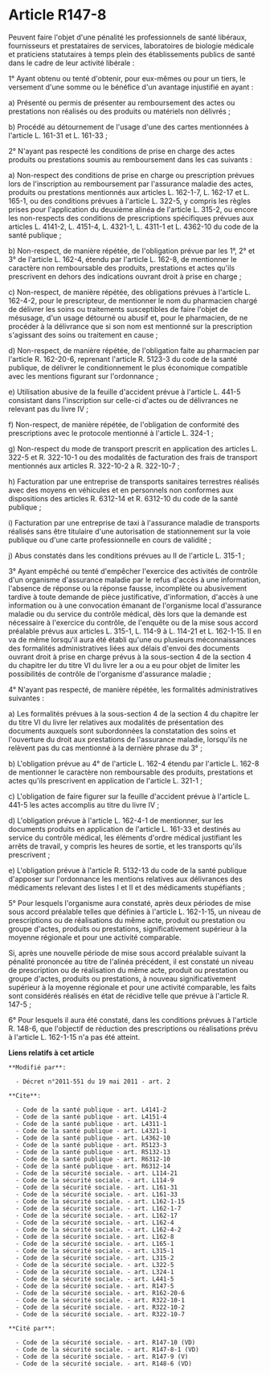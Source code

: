 # Article R147-8

Peuvent faire l'objet d'une pénalité les professionnels de santé libéraux, fournisseurs et prestataires de services,
laboratoires de biologie médicale et praticiens statutaires à temps plein des établissements publics de santé dans le cadre
de leur activité libérale : 

1° Ayant obtenu ou tenté d'obtenir, pour eux-mêmes ou pour un tiers, le versement d'une somme ou le bénéfice d'un avantage
injustifié en ayant : 

a) Présenté ou permis de présenter au remboursement des actes ou prestations non réalisés ou des produits ou matériels non
délivrés ; 

b) Procédé au détournement de l'usage d'une des cartes mentionnées à l'article L. 161-31 et L. 161-33 ; 

2° N'ayant pas respecté les conditions de prise en charge des actes produits ou prestations soumis au remboursement dans les
cas suivants : 

a) Non-respect des conditions de prise en charge ou prescription prévues lors de l'inscription au remboursement par
l'assurance maladie des actes, produits ou prestations mentionnés aux articles L. 162-1-7, L. 162-17 et L. 165-1, ou des
conditions prévues à l'article L. 322-5, y compris les règles prises pour l'application du deuxième alinéa de l'article L.
315-2, ou encore les non-respects des conditions de prescriptions spécifiques prévues aux articles L. 4141-2, L. 4151-4, L.
4321-1, L. 4311-1 et L. 4362-10 du code de la santé publique ; 

b) Non-respect, de manière répétée, de l'obligation prévue par les 1°, 2° et 3° de l'article L. 162-4, étendu par l'article
L. 162-8, de mentionner le caractère non remboursable des produits, prestations et actes qu'ils prescrivent en dehors des
indications ouvrant droit à prise en charge ; 

c) Non-respect, de manière répétée, des obligations prévues à l'article L. 162-4-2, pour le prescripteur, de mentionner le
nom du pharmacien chargé de délivrer les soins ou traitements susceptibles de faire l'objet de mésusage, d'un usage détourné
ou abusif et, pour le pharmacien, de ne procéder à la délivrance que si son nom est mentionné sur la prescription s'agissant
des soins ou traitement en cause ; 

d) Non-respect, de manière répétée, de l'obligation faite au pharmacien par l'article R. 162-20-6, reprenant l'article R.
5123-3 du code de la santé publique, de délivrer le conditionnement le plus économique compatible avec les mentions figurant
sur l'ordonnance ; 

e) Utilisation abusive de la feuille d'accident prévue à l'article L. 441-5 consistant dans l'inscription sur celle-ci
d'actes ou de délivrances ne relevant pas du livre IV ; 

f) Non-respect, de manière répétée, de l'obligation de conformité des prescriptions avec le protocole mentionné à l'article
L. 324-1 ; 

g) Non-respect du mode de transport prescrit en application des articles L. 322-5 et R. 322-10-1 ou des modalités de
facturation des frais de transport mentionnés aux articles R. 322-10-2 à R. 322-10-7 ; 

h) Facturation par une entreprise de transports sanitaires terrestres réalisés avec des moyens en véhicules et en personnels
non conformes aux dispositions des articles R. 6312-14 et R. 6312-10 du code de la santé publique ; 

i) Facturation par une entreprise de taxi à l'assurance maladie de transports réalisés sans être titulaire d'une autorisation
de stationnement sur la voie publique ou d'une carte professionnelle en cours de validité ; 

j) Abus constatés dans les conditions prévues au II de l'article L. 315-1 ; 

3° Ayant empêché ou tenté d'empêcher l'exercice des activités de contrôle d'un organisme d'assurance maladie par le refus
d'accès à une information, l'absence de réponse ou la réponse fausse, incomplète ou abusivement tardive à toute demande de
pièce justificative, d'information, d'accès à une information ou à une convocation émanant de l'organisme local d'assurance
maladie ou du service du contrôle médical, dès lors que la demande est nécessaire à l'exercice du contrôle, de l'enquête ou
de la mise sous accord préalable prévus aux articles L. 315-1, L. 114-9 à L. 114-21 et L. 162-1-15. Il en va de même
lorsqu'il aura été établi qu'une ou plusieurs méconnaissances des formalités administratives liées aux délais d'envoi des
documents ouvrant droit à prise en charge prévus à la sous-section 4 de la section 4 du chapitre Ier du titre VI du livre Ier
a ou a eu pour objet de limiter les possibilités de contrôle de l'organisme d'assurance maladie ; 

4° N'ayant pas respecté, de manière répétée, les formalités administratives suivantes : 

a) Les formalités prévues à la sous-section 4 de la section 4 du chapitre Ier du titre VI du livre Ier relatives aux
modalités de présentation des documents auxquels sont subordonnées la constatation des soins et l'ouverture du droit aux
prestations de l'assurance maladie, lorsqu'ils ne relèvent pas du cas mentionné à la dernière phrase du 3° ; 

b) L'obligation prévue au 4° de l'article L. 162-4 étendu par l'article L. 162-8 de mentionner le caractère non remboursable
des produits, prestations et actes qu'ils prescrivent en application de l'article L. 321-1 ; 

c) L'obligation de faire figurer sur la feuille d'accident prévue à l'article L. 441-5 les actes accomplis au titre du livre
IV ; 

d) L'obligation prévue à l'article L. 162-4-1 de mentionner, sur les documents produits en application de l'article L. 161-33
et destinés au service du contrôle médical, les éléments d'ordre médical justifiant les arrêts de travail, y compris les
heures de sortie, et les transports qu'ils prescrivent ; 

e) L'obligation prévue à l'article R. 5132-13 du code de la santé publique d'apposer sur l'ordonnance les mentions relatives
aux délivrances des médicaments relevant des listes I et II et des médicaments stupéfiants ; 

5° Pour lesquels l'organisme aura constaté, après deux périodes de mise sous accord préalable telles que définies à l'article
L. 162-1-15, un niveau de prescriptions ou de réalisations du même acte, produit ou prestation ou groupe d'actes, produits ou
prestations, significativement supérieur à la moyenne régionale et pour une activité comparable. 

Si, après une nouvelle période de mise sous accord préalable suivant la pénalité prononcée au titre de l'alinéa précédent, il
est constaté un niveau de prescription ou de réalisation du même acte, produit ou prestation ou groupe d'actes, produits ou
prestations, à nouveau significativement supérieur à la moyenne régionale et pour une activité comparable, les faits sont
considérés réalisés en état de récidive telle que prévue à l'article R. 147-5 ; 

6° Pour lesquels il aura été constaté, dans les conditions prévues à l'article R. 148-6, que l'objectif de réduction des
prescriptions ou réalisations prévu à l'article L. 162-1-15 n'a pas été atteint.

**Liens relatifs à cet article**

	**Modifié par**:

	  - Décret n°2011-551 du 19 mai 2011 - art. 2

	**Cite**:

	  - Code de la santé publique - art. L4141-2
	  - Code de la santé publique - art. L4151-4
	  - Code de la santé publique - art. L4311-1
	  - Code de la santé publique - art. L4321-1
	  - Code de la santé publique - art. L4362-10
	  - Code de la santé publique - art. R5123-3
	  - Code de la santé publique - art. R5132-13
	  - Code de la santé publique - art. R6312-10
	  - Code de la santé publique - art. R6312-14
	  - Code de la sécurité sociale. - art. L114-21
	  - Code de la sécurité sociale. - art. L114-9
	  - Code de la sécurité sociale. - art. L161-31
	  - Code de la sécurité sociale. - art. L161-33
	  - Code de la sécurité sociale. - art. L162-1-15
	  - Code de la sécurité sociale. - art. L162-1-7
	  - Code de la sécurité sociale. - art. L162-17
	  - Code de la sécurité sociale. - art. L162-4
	  - Code de la sécurité sociale. - art. L162-4-2
	  - Code de la sécurité sociale. - art. L162-8
	  - Code de la sécurité sociale. - art. L165-1
	  - Code de la sécurité sociale. - art. L315-1
	  - Code de la sécurité sociale. - art. L315-2
	  - Code de la sécurité sociale. - art. L322-5
	  - Code de la sécurité sociale. - art. L324-1
	  - Code de la sécurité sociale. - art. L441-5
	  - Code de la sécurité sociale. - art. R147-5
	  - Code de la sécurité sociale. - art. R162-20-6
	  - Code de la sécurité sociale. - art. R322-10-1
	  - Code de la sécurité sociale. - art. R322-10-2
	  - Code de la sécurité sociale. - art. R322-10-7

	**Cité par**:

	  - Code de la sécurité sociale. - art. R147-10 (VD)
	  - Code de la sécurité sociale. - art. R147-8-1 (VD)
	  - Code de la sécurité sociale. - art. R147-9 (V)
	  - Code de la sécurité sociale. - art. R148-6 (VD)

